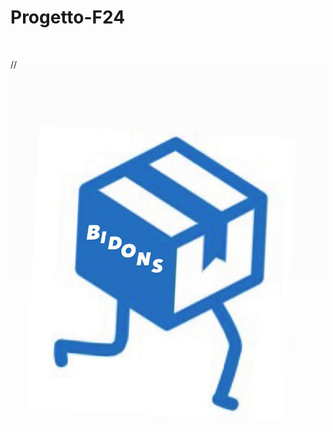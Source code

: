 # Progetto-F24
<img src="Docoumentazione/Logo-Bidons.png" alt="" width="100"/>

//![Logo-Bidons](Documentazione/Logo-Bidons.png)
